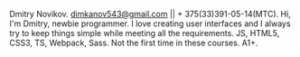 Dmitry Novikov.
dimkanov543@gmail.com || + 375(33)391-05-14(MTC).
Hi, I'm Dmitry, newbie programmer. I love creating user interfaces and I always try to keep things simple while meeting all the requirements.
JS, HTML5, CSS3, TS, Webpack, Sass.
Not the first time in these courses.
A1+.